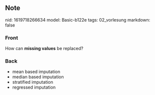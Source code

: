 ## Note
nid: 1619718266634
model: Basic-b122e
tags: 02_vorlesung
markdown: false

### Front
How can <b>missing values</b> be replaced?

### Back
<div>
  <div>
    <ul>
      <li>mean based imputation
      <li>median based imputation
      <li>stratified imputation
      <li>regressed imputation
    </ul>
  </div>
</div>
